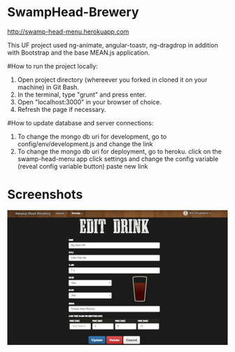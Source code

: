 # SwampHead-Brewery

http://swamp-head-menu.herokuapp.com

This UF project used ng-animate, angular-toastr, ng-dragdrop in addition with Bootstrap and the base MEAN.js application.

#How to run the project locally:

1. Open project directory (whereever you forked in cloned it on your machine) in Git Bash.
2. In the terminal, type "grunt" and press enter.
3. Open "localhost:3000" in your browser of choice.
4. Refresh the page if necessary.

#How to update database and server connections:

1. To change the mongo db uri for development, go to config/env/development.js and change the link
2. To change the mongo db uri for deployment, go to heroku.
	click on the swamp-head-menu app
	click settings and change the config variable (reveal config variable button)
	paste new link

# Screenshots
![Alt text](/dep-screenshots/edit-drinks-pg.jpg?raw=true "Edit Drinks")
